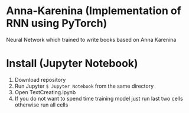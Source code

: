 # Anna-Karenina (Implementation of RNN using PyTorch)
Neural Network which trained to write books based on Anna Karenina

# Install (Jupyter Notebook)    
1) Download repository
2) Run Jupyter `$ Jupyter Notebook` from the same directory
3) Open TextCreating.ipynb
4) If you do not want to spend time training model just run last two cells otherwise run all cells

